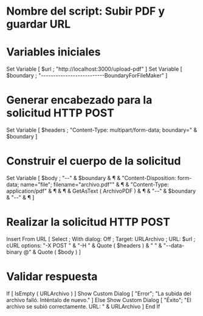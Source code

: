 # Nombre del script: Subir PDF y guardar URL

# Variables iniciales
Set Variable [ $url ; "http://localhost:3000/upload-pdf" ] 
Set Variable [ $boundary ; "--------------------------BoundaryForFileMaker" ]

# Generar encabezado para la solicitud HTTP POST
Set Variable [ $headers ; 
"Content-Type: multipart/form-data; boundary=" & $boundary
]

# Construir el cuerpo de la solicitud
Set Variable [ $body ; 
"--" & $boundary & ¶ &
"Content-Disposition: form-data; name=\"file\"; filename=\"archivo.pdf\"" & ¶ &
"Content-Type: application/pdf" & ¶ &
¶ &
GetAsText ( ArchivoPDF ) & ¶ &
"--" & $boundary & "--" & ¶
]

# Realizar la solicitud HTTP POST
Insert From URL [ Select ; With dialog: Off ; Target: URLArchivo ; 
   URL: $url ; 
   cURL options: 
      "-X POST " & 
      "-H " & Quote ( $headers ) & " " & 
      "--data-binary @" & Quote ( $body )
]

# Validar respuesta
If [ IsEmpty ( URLArchivo ) ]
   Show Custom Dialog [ "Error"; "La subida del archivo falló. Inténtalo de nuevo." ]
Else
   Show Custom Dialog [ "Éxito"; "El archivo se subió correctamente. URL: " & URLArchivo ]
End If

